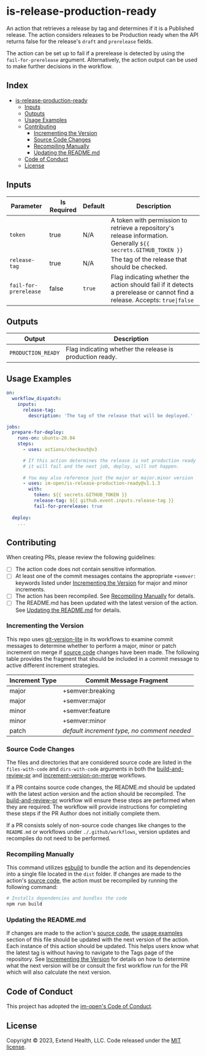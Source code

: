 # is-release-production-ready

An action that retrieves a release by tag and determines if it is a Published release.  The action considers releases to be Production ready when the API returns false for the release's `draft` and `prerelease` fields.

The action can be set up to fail if a prerelease is detected by using the `fail-for-prerelease` argument.  Alternatively, the action output can be used to make further decisions in the workflow.

## Index <!-- omit in toc -->

- [is-release-production-ready](#is-release-production-ready)
  - [Inputs](#inputs)
  - [Outputs](#outputs)
  - [Usage Examples](#usage-examples)
  - [Contributing](#contributing)
    - [Incrementing the Version](#incrementing-the-version)
    - [Source Code Changes](#source-code-changes)
    - [Recompiling Manually](#recompiling-manually)
    - [Updating the README.md](#updating-the-readmemd)
  - [Code of Conduct](#code-of-conduct)
  - [License](#license)

## Inputs

| Parameter             | Is Required | Default | Description                                                                                                                 |
|-----------------------|-------------|---------|-----------------------------------------------------------------------------------------------------------------------------|
| `token`               | true        | N/A     | A token with permission to retrieve a repository's release information.  Generally `${{ secrets.GITHUB_TOKEN }}`            |
| `release-tag`         | true        | N/A     | The tag of the release that should be checked.                                                                              |
| `fail-for-prerelease` | false       | `true`  | Flag indicating whether the action should fail if it detects a prerelease or cannot find a release.  Accepts: `true\|false` |

## Outputs

| Output             | Description                                              |
|--------------------|----------------------------------------------------------|
| `PRODUCTION_READY` | Flag indicating whether the release is production ready. |

## Usage Examples

```yml
on:
  workflow_dispatch:
    inputs:
      release-tag:
        description: 'The tag of the release that will be deployed.'

jobs:
  prepare-for-deploy:
    runs-on: ubuntu-20.04
    steps:
      - uses: actions/checkout@v3

      # If this action determines the release is not production ready
      # it will fail and the next job, deploy, will not happen.
      
      # You may also reference just the major or major.minor version
      - uses: im-open/is-release-production-ready@v1.1.3
        with:
          token: ${{ secrets.GITHUB_TOKEN }}
          release-tag: ${{ github.event.inputs.release-tag }}
          fail-for-prerelease: true
  
  deploy:
    ...
```

## Contributing

When creating PRs, please review the following guidelines:

- [ ] The action code does not contain sensitive information.
- [ ] At least one of the commit messages contains the appropriate `+semver:` keywords listed under [Incrementing the Version] for major and minor increments.
- [ ] The action has been recompiled.  See [Recompiling Manually] for details.
- [ ] The README.md has been updated with the latest version of the action.  See [Updating the README.md] for details.

### Incrementing the Version

This repo uses [git-version-lite] in its workflows to examine commit messages to determine whether to perform a major, minor or patch increment on merge if [source code] changes have been made.  The following table provides the fragment that should be included in a commit message to active different increment strategies.

| Increment Type | Commit Message Fragment                     |
|----------------|---------------------------------------------|
| major          | +semver:breaking                            |
| major          | +semver:major                               |
| minor          | +semver:feature                             |
| minor          | +semver:minor                               |
| patch          | *default increment type, no comment needed* |

### Source Code Changes

The files and directories that are considered source code are listed in the `files-with-code` and `dirs-with-code` arguments in both the [build-and-review-pr] and [increment-version-on-merge] workflows.  

If a PR contains source code changes, the README.md should be updated with the latest action version and the action should be recompiled.  The [build-and-review-pr] workflow will ensure these steps are performed when they are required.  The workflow will provide instructions for completing these steps if the PR Author does not initially complete them.

If a PR consists solely of non-source code changes like changes to the `README.md` or workflows under `./.github/workflows`, version updates and recompiles do not need to be performed.

### Recompiling Manually

This command utilizes [esbuild] to bundle the action and its dependencies into a single file located in the `dist` folder.  If changes are made to the action's [source code], the action must be recompiled by running the following command:

```sh
# Installs dependencies and bundles the code
npm run build
```

### Updating the README.md

If changes are made to the action's [source code], the [usage examples] section of this file should be updated with the next version of the action.  Each instance of this action should be updated.  This helps users know what the latest tag is without having to navigate to the Tags page of the repository.  See [Incrementing the Version] for details on how to determine what the next version will be or consult the first workflow run for the PR which will also calculate the next version.

## Code of Conduct

This project has adopted the [im-open's Code of Conduct](https://github.com/im-open/.github/blob/main/CODE_OF_CONDUCT.md).

## License

Copyright &copy; 2023, Extend Health, LLC. Code released under the [MIT license](LICENSE).

<!-- Links -->
[Incrementing the Version]: #incrementing-the-version
[Recompiling Manually]: #recompiling-manually
[Updating the README.md]: #updating-the-readmemd
[source code]: #source-code-changes
[usage examples]: #usage-examples
[build-and-review-pr]: ./.github/workflows/build-and-review-pr.yml
[increment-version-on-merge]: ./.github/workflows/increment-version-on-merge.yml
[esbuild]: https://esbuild.github.io/getting-started/#bundling-for-node
[git-version-lite]: https://github.com/im-open/git-version-lite
